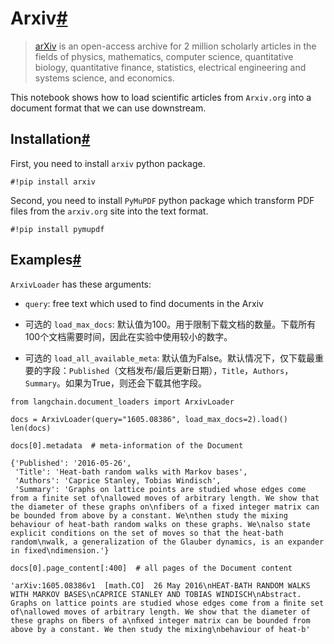 

Arxiv[#](#arxiv "Permalink to this headline")
=============================================

> 
> [arXiv](https://arxiv.org/) is an open-access archive for 2 million scholarly articles in the fields of physics, mathematics, computer science, quantitative biology, quantitative finance, statistics, electrical engineering and systems science, and economics.
> 
> 
> 

This notebook shows how to load scientific articles from `Arxiv.org` into a document format that we can use downstream.

Installation[#](#installation "Permalink to this headline")
-----------------------------------------------------------

First, you need to install `arxiv` python package.

```
#!pip install arxiv

```

Second, you need to install `PyMuPDF` python package which transform PDF files from the `arxiv.org` site into the text format.

```
#!pip install pymupdf

```

Examples[#](#examples "Permalink to this headline")
---------------------------------------------------

`ArxivLoader` has these arguments:

* `query`: free text which used to find documents in the Arxiv

* 可选的 `load_max_docs`: 默认值为100。用于限制下载文档的数量。下载所有100个文档需要时间，因此在实验中使用较小的数字。

* 可选的 `load_all_available_meta`: 默认值为False。默认情况下，仅下载最重要的字段：`Published`（文档发布/最后更新日期），`Title`，`Authors`，`Summary`。如果为True，则还会下载其他字段。

```
from langchain.document_loaders import ArxivLoader

```

```
docs = ArxivLoader(query="1605.08386", load_max_docs=2).load()
len(docs)

```

```
docs[0].metadata  # meta-information of the Document

```

```
{'Published': '2016-05-26',
 'Title': 'Heat-bath random walks with Markov bases',
 'Authors': 'Caprice Stanley, Tobias Windisch',
 'Summary': 'Graphs on lattice points are studied whose edges come from a finite set of\nallowed moves of arbitrary length. We show that the diameter of these graphs on\nfibers of a fixed integer matrix can be bounded from above by a constant. We\nthen study the mixing behaviour of heat-bath random walks on these graphs. We\nalso state explicit conditions on the set of moves so that the heat-bath random\nwalk, a generalization of the Glauber dynamics, is an expander in fixed\ndimension.'}

```

```
docs[0].page_content[:400]  # all pages of the Document content

```

```
'arXiv:1605.08386v1  [math.CO]  26 May 2016\nHEAT-BATH RANDOM WALKS WITH MARKOV BASES\nCAPRICE STANLEY AND TOBIAS WINDISCH\nAbstract. Graphs on lattice points are studied whose edges come from a ﬁnite set of\nallowed moves of arbitrary length. We show that the diameter of these graphs on ﬁbers of a\nﬁxed integer matrix can be bounded from above by a constant. We then study the mixing\nbehaviour of heat-b'

```


